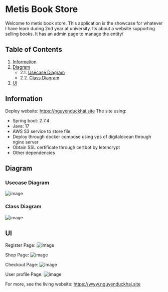 # Metis Book Store
Welcome to metis book store. This application is the showcase for whatever I have learn during 2nd year at university. Its about a website supporting selling books.
It has an admin page to manage the entity/

## Table of Contents
1. [Information](#information)
2. [Diagram](#diagram)
   - 2.1. [Usecase Diagram](#uscase-diagram)
   - 2.2. [Class Diagram](#class-diagram)
3. [UI](#ui)
## Information

Deploy website: https://nguyenduckhai.site
The site using:

- Spring boot: 2.7.4
- Java: 17
- AWS S3 service to store file
- Deploy through docker compose using vps of digitalocean through nginx server
- Obtain SSL certificate through certbot by letencrypt
- Other dependencies

## Diagram

### Usecase Diagram

![image](https://github.com/KhaiNguyenDuc/spring-boot-bookstore/assets/71761537/54f40712-34ad-45b9-b4b7-ba9b9196394a)

### Class Diagram

![image](https://github.com/KhaiNguyenDuc/spring-boot-bookstore/assets/71761537/3abdfa9b-78be-4978-8762-a1359ff43332)

## UI

Register Page:
![image](https://github.com/KhaiNguyenDuc/spring-boot-bookstore/assets/71761537/eab37b83-a65b-483d-b1a6-c6b20eabbf9b)

Shop Page:
![image](https://github.com/KhaiNguyenDuc/spring-boot-bookstore/assets/71761537/1a803915-7a2a-4d66-994f-7d125b003386)

Checkout Page:
![image](https://github.com/KhaiNguyenDuc/spring-boot-bookstore/assets/71761537/39bbb4cd-905a-4b6a-ad21-e363a25ab59e)

User profile Page:
![image](https://github.com/KhaiNguyenDuc/spring-boot-bookstore/assets/71761537/732aa101-b7fe-433a-9265-60075c9395aa)

For more, see the living website: https://www.nguyenduckhai.site



